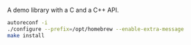 A demo library with a C and a C++ API.

```bash
autoreconf -i
./configure --prefix=/opt/homebrew --enable-extra-message
make install
```

